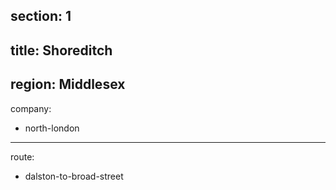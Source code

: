 section: 1
----
title: Shoreditch
----
region: Middlesex
----
company:
- north-london
----
route:
- dalston-to-broad-street
